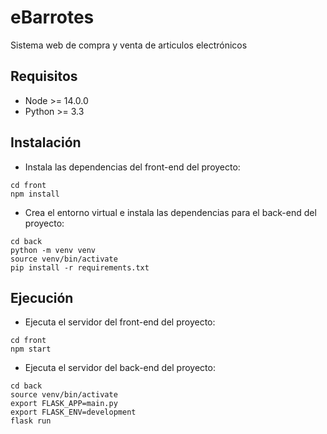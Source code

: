 # eBarrotes
Sistema web de compra y venta de articulos electrónicos

## Requisitos
- Node >= 14.0.0
- Python >= 3.3

## Instalación

- Instala las dependencias del front-end del proyecto:
```
cd front
npm install
```
- Crea el entorno virtual e instala las dependencias para el back-end del proyecto:
```
cd back
python -m venv venv
source venv/bin/activate
pip install -r requirements.txt
```

## Ejecución
- Ejecuta el servidor del front-end del proyecto:
```
cd front
npm start
```
- Ejecuta el servidor del back-end del proyecto:
```
cd back
source venv/bin/activate
export FLASK_APP=main.py
export FLASK_ENV=development
flask run
```
